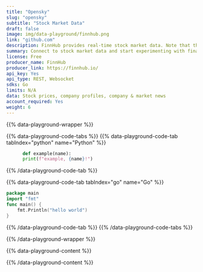 ```yaml
---
title: "Opensky"
slug: "opensky"
subtitle: "Stock Market Data" 
draft: false
image: img/data-playground/finnhub.png
link: "github.com"
description: FinnHub provides real-time stock market data. Note that the stock market is closed during certain times of days and days of the week.
summary: Connect to stock market data and start experimenting with financial models and apps.
license: Free
producer_name: FinnHub
producer_link: https://finnhub.io/
api_key: Yes
api_type: REST, Websocket
sdks: Go
limits: N/A
data: Stock prices, company profiles, company & market news
account_required: Yes
weight: 6
---
```


{{% data-playground-wrapper %}}

{{% data-playground-code-tabs %}}
{{% data-playground-code-tab tabIndex="python" name="Python"  %}}

```python
      def example(name):
      print(f"example, {name}!")
```

{{% /data-playground-code-tab %}}

{{% data-playground-code-tab tabIndex="go" name="Go"  %}}

```go {linenos=table,hl_lines=[1,"3-4"]}
package main
import "fmt"
func main() {
    fmt.Println("hello world")
}
```

{{% /data-playground-code-tab %}}
{{% /data-playground-code-tabs %}}

{{% /data-playground-wrapper %}}

{{% data-playground-content %}}

<!-- Add content for data playground here, including a table for data products if available -->

{{% /data-playground-content %}}

